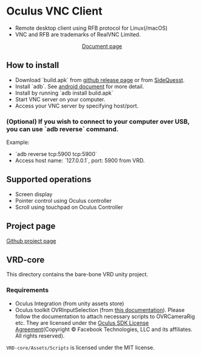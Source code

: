 
# Oculus VNC Client

-   Remote desktop client using RFB protocol for Linux(/macOS)
-   VNC and RFB are trademarks of RealVNC Limited.

<div style="text-align: center;">
<a href="https://jwechrs.github.io/virtual-rd/">Document page</a>
</div>

## How to install

-   Download \`build.apk\` from [github release page](https://github.com/jwechrs/virtual-rd/releases) or from [SideQuesst](https://sidequestvr.com/app/1123/vrd).
-   Install \`adb\`. See [android document](https://developer.android.com/studio/command-line/adb?hl=ja) for more detail.
-   Install by running \`adb install build.apk\`
-   Start VNC server on your computer.
-   Access your VNC server by specifying host/port.



### (Optional) If you wish to connect to your computer over USB, you can use \`adb reverse\` command.

Example:

-   \`adb reverse tcp:5900 tcp:5900\`
-   Access host name: \`127.0.0.1\`, port: 5900 from VRD.



## Supported operations

-   Screen display
-   Pointer control using Oculus controller
-   Scroll using touchpad on Oculus Controller


## Project page
[Github project page](https://jwechrs.github.io/virtual-rd/)

## VRD-core
This directory contains the bare-bone VRD unity project.
### Requirements
- Oculus Integration (from unity assets store)
- Oculus toolkit OVRInputSelection (from [this documentation](https://developer.oculus.com/blog/easy-controller-selection/)). Please follow the documentation to attach necessary scripts to OVRCameraRig etc.
They are licensed under the [Oculus SDK License Agreement](http://www.oculusvr.com/licenses/)(Copyright © Facebook Technologies, LLC and its affiliates. All rights reserved).

`VRD-core/Assets/Scripts` is licensed under the MIT license.


